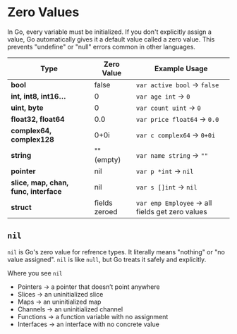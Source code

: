 # Zero Values

In Go, every variable must be initialized. If you don't explicitly assign a value, Go automatically gives it a default value called a zero value. This prevents "undefine" or "null" errors common in other languages.

| Type                                  | Zero Value    | Example Usage                                   |
| ------------------------------------- | ------------- | ----------------------------------------------- |
| **bool**                              | false         | `var active bool` → `false`                     |
| **int, int8, int16…**                 | 0             | `var age int` → `0`                             |
| **uint, byte**                        | 0             | `var count uint` → `0`                          |
| **float32, float64**                  | 0.0           | `var price float64` → `0.0`                     |
| **complex64, complex128**             | 0+0i          | `var c complex64` → `0+0i`                      |
| **string**                            | "" (empty)    | `var name string` → `""`                        |
| **pointer**                           | nil           | `var p *int` → `nil`                            |
| **slice, map, chan, func, interface** | nil           | `var s []int` → `nil`                           |
| **struct**                            | fields zeroed | `var emp Employee` → all fields get zero values |

## `nil`

`nil` is Go's zero value for refrence types. It literally means "nothing" or "no value assigned". `nil` is like `null`, but Go treats it safely and explicitly.

Where you see `nil`

- Pointers → a pointer that doesn’t point anywhere
- Slices → an uninitialized slice
- Maps → an uninitialized map
- Channels → an uninitialized channel
- Functions → a function variable with no assignment
- Interfaces → an interface with no concrete value
